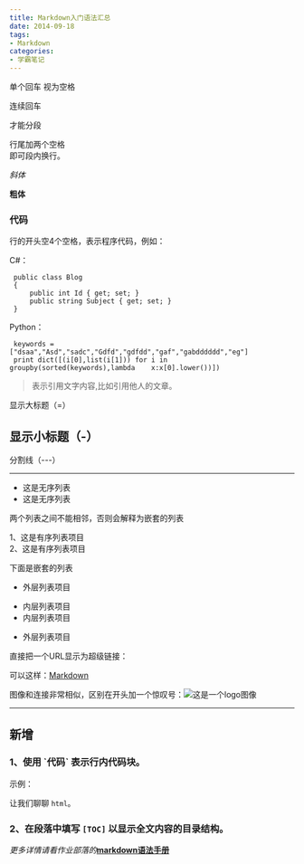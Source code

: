 ```yaml
---
title: Markdown入门语法汇总
date: 2014-09-18
tags:
- Markdown
categories:
- 学霸笔记
---
```

  
单个回车
视为空格

连续回车

才能分段

行尾加两个空格  
即可段内换行。

*斜体*

**粗体**

### 代码

行的开头空4个空格，表示程序代码，例如：

C#： 
 
     public class Blog
     {
         public int Id { get; set; }
         public string Subject { get; set; }
     }

Python：

     keywords = ["dsaa","Asd","sadc","Gdfd","gdfdd","gaf","gabdddddd","eg"]
     print dict([(i[0],list(i[1])) for i in groupby(sorted(keywords),lambda    x:x[0].lower())])

>表示引用文字内容,比如引用他人的文章。

显示大标题（=）


显示小标题（-）
-

分割线（---）

----

- 这是无序列表
- 这是无序列表

两个列表之间不能相邻，否则会解释为嵌套的列表

1、这是有序列表项目  
2、这是有序列表项目

下面是嵌套的列表

- 外层列表项目  
 + 内层列表项目
 + 内层列表项目
- 外层列表项目

直接把一个URL显示为超级链接：

可以这样：[Markdown](www.markdown.com)

图像和连接非常相似，区别在开头加一个惊叹号：![这是一个logo图像](http://www.turingbook.com/Content/img/Turing.Gif)  

----  
## 新增  
### 1、使用 \`代码` 表示行内代码块。 

示例：

让我们聊聊 `html`。
### 2、在段落中填写 `[TOC]` 以显示全文内容的目录结构。

*更多详情请看作业部落的*[**markdown语法手册**](https://www.zybuluo.com/mdeditor?url=https://www.zybuluo.com/static/editor/md-help.markdown)